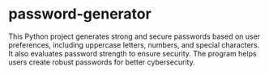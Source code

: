 # password-generator
This Python project generates strong and secure passwords based on user preferences, including uppercase letters, numbers, and special characters. It also evaluates password strength to ensure security. The program helps users create robust passwords for better cybersecurity.
